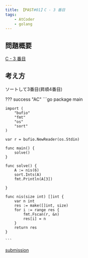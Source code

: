 ```yaml
---
title: 【PAST#01】C - 3 番目
tags: 
    - AtCoder
    - golang
---
```


## 問題概要

[C - 3 番目](https://atcoder.jp/contests/past201912-open/tasks/past201912_c)

## 考え方

ソートして3番目(昇順4番目)

??? success "AC"
	```go 
    package main

    import (
        "bufio"
        "fmt"
        "os"
        "sort"
    )

    var r = bufio.NewReader(os.Stdin)

    func main() {
        solve()
    }

    func solve() {
        A := nis(6)
        sort.Ints(A)
        fmt.Println(A[3])

    }

    func nis(size int) []int {
        var n int
        res := make([]int, size)
        for i := range res {
            fmt.Fscan(r, &n)
            res[i] = n
        }
        return res
    }

    ```

[submission](https://atcoder.jp/contests/past201912-open/submissions/18780347)